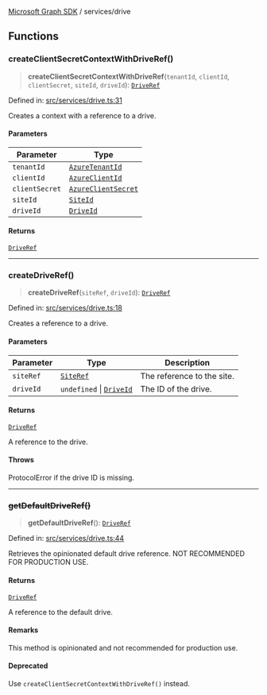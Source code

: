 [Microsoft Graph SDK](../README.md) / services/drive

## Functions

### createClientSecretContextWithDriveRef()

> **createClientSecretContextWithDriveRef**(`tenantId`, `clientId`, `clientSecret`, `siteId`, `driveId`): [`DriveRef`](../DriveRef.md#driveref)

Defined in: [src/services/drive.ts:31](https://github.com/Future-Secure-AI/microsoft-graph/blob/main/src/services/drive.ts#L31)

Creates a context with a reference to a drive.

#### Parameters

| Parameter | Type |
| ------ | ------ |
| `tenantId` | [`AzureTenantId`](../AzureApplicationCredentials.md#azuretenantid) |
| `clientId` | [`AzureClientId`](../AzureApplicationCredentials.md#azureclientid) |
| `clientSecret` | [`AzureClientSecret`](../AzureApplicationCredentials.md#azureclientsecret) |
| `siteId` | [`SiteId`](../SiteId.md#siteid) |
| `driveId` | [`DriveId`](../DriveId.md#driveid) |

#### Returns

[`DriveRef`](../DriveRef.md#driveref)

***

### createDriveRef()

> **createDriveRef**(`siteRef`, `driveId`): [`DriveRef`](../DriveRef.md#driveref)

Defined in: [src/services/drive.ts:18](https://github.com/Future-Secure-AI/microsoft-graph/blob/main/src/services/drive.ts#L18)

Creates a reference to a drive.

#### Parameters

| Parameter | Type | Description |
| ------ | ------ | ------ |
| `siteRef` | [`SiteRef`](../SiteRef.md#siteref) | The reference to the site. |
| `driveId` | `undefined` \| [`DriveId`](../DriveId.md#driveid) | The ID of the drive. |

#### Returns

[`DriveRef`](../DriveRef.md#driveref)

A reference to the drive.

#### Throws

ProtocolError if the drive ID is missing.

***

### ~~getDefaultDriveRef()~~

> **getDefaultDriveRef**(): [`DriveRef`](../DriveRef.md#driveref)

Defined in: [src/services/drive.ts:44](https://github.com/Future-Secure-AI/microsoft-graph/blob/main/src/services/drive.ts#L44)

Retrieves the opinionated default drive reference. NOT RECOMMENDED FOR PRODUCTION USE.

#### Returns

[`DriveRef`](../DriveRef.md#driveref)

A reference to the default drive.

#### Remarks

This method is opinionated and not recommended for production use.

#### Deprecated

Use `createClientSecretContextWithDriveRef()` instead.
